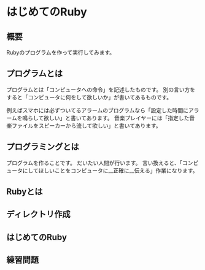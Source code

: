 # はじめてのRuby
## 概要
Rubyのプログラムを作って実行してみます。

## プログラムとは
プログラムとは「コンピュータへの命令」を記述したものです。
別の言い方をすると「コンピュータに何をして欲しいか」が書いてあるものです。

例えばスマホには必ずついてるアラームのプログラムなら「設定した時間にアラームを鳴らして欲しい」と書いてあります。
音楽プレイヤーには「指定した音楽ファイルをスピーカーから流して欲しい」と書いてあります。

## プログラミングとは
プログラムを作ることです。
だいたい人間が行います。
言い換えると、「コンピュータにしてほしいことをコンピュータに__正確に__伝える」作業になります。

## Rubyとは

## ディレクトリ作成

## はじめてのRuby

## 練習問題